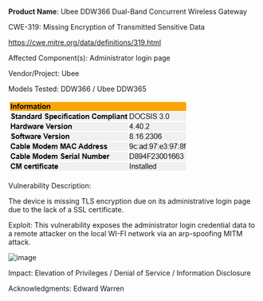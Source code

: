 **Product Name**: Ubee DDW366 Dual-Band Concurrent Wireless Gateway

CWE-319: Missing Encryption of Transmitted Sensitive Data

https://cwe.mitre.org/data/definitions/319.html

Affected Component(s):
Administrator login page

Vendor/Project: Ubee

Models Tested: DDW366 / Ubee DDW365

![image](https://github.com/actuator/cve/blob/main/Ubee/8.16.2306_DDW366.PNG)

Vulnerability Description:

The device is missing TLS encryption due on its administrative login page due to the lack of a SSL certificate. 


Exploit:
This vulnerability exposes the administrator login credential data to a remote attacker on the local WI-FI network via an arp-spoofing MITM attack.

![image](https://github.com/actuator/cve/assets/78701239/7e962a99-c10f-4f36-bcd4-21f2dc3e6329)


Impact: Elevation of Privileges / Denial of Service / Information Disclosure

Acknowledgments: Edward Warren




